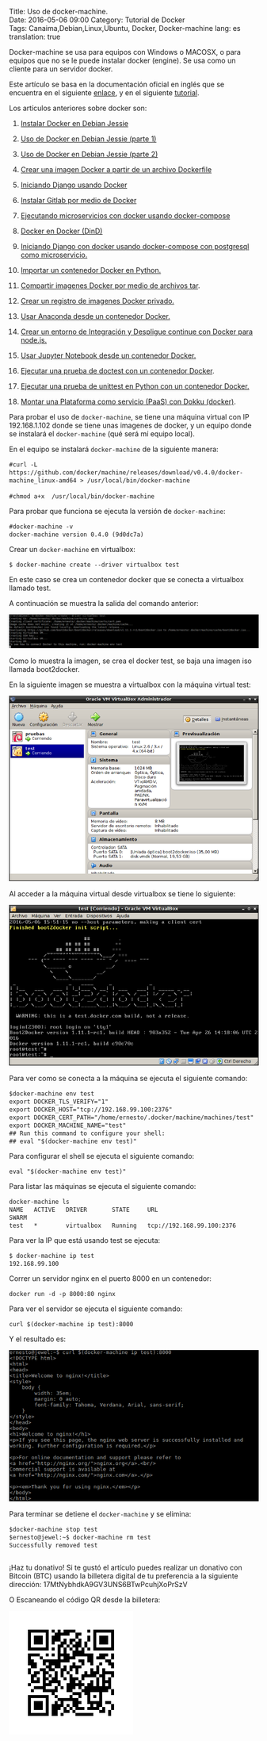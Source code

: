 Title: Uso de docker-machine.  
Date: 2016-05-06 09:00
Category: Tutorial de Docker    
Tags: Canaima,Debian,Linux,Ubuntu, Docker, Docker-machine
lang: es  
translation: true

Docker-machine se usa para equipos con Windows o MACOSX, o para equipos que no se le puede instalar docker (engine). Se usa como un cliente para un servidor docker.

Este artículo se basa en la documentación oficial en inglés que se encuentra en el siguiente [enlace](https://docs.docker.com/machine/get-started/), y en el siguiente [tutorial](https://devopscube.com/docker-machine-tutorial-getting-started-guide/).

Los artículos anteriores sobre docker son:  

1. [Instalar Docker en Debian Jessie](https://www.seraph.to/instalar-docker-en-debian-jessie.html)  

2. [Uso de Docker en Debian Jessie (parte 1)](https://www.seraph.to/uso-de-docker-en-debian-jessie-parte-1.html)  

3. [Uso de Docker en Debian Jessie (parte 2)](https://www.seraph.to/uso-de-docker-en-debian-jessie-parte-2.html)  

4. [Crear una imagen Docker a partir de un archivo Dockerfile](https://www.seraph.to/crear-una-imagen-docker-a-partir-de-un-archivo-dockerfile.html)  

5. [Iniciando Django usando Docker](https://www.seraph.to/iniciando-django-usando-docker.html)  

6. [Instalar Gitlab por medio de Docker](https://www.seraph.to/instalar-gitlab-por-medio-de-docker.html)  

7. [Ejecutando microservicios con docker usando docker-compose](https://www.seraph.to/ejecutando-micros-servicios-con-docker-usando-docker-compose.html)  

8. [Docker en Docker (DinD)](https://www.seraph.to/docker-en-docker-dind.html)

9. [Iniciando Django con docker usando docker-compose con postgresql como microservicio.](https://www.seraph.to/iniciando-django-con-docker-usando-docker-compose-con-postgresql-como-microservicio.html)

10. [Importar un contenedor Docker en Python.](https://www.seraph.to/importar-un-contenedor-docker-en-python.html#importar-un-contenedor-docker-en-python) 

11. [Compartir imagenes Docker por medio de archivos tar](https://www.seraph.to/compartir-imagenes-docker-por-medio-de-archivos-tar.html#compartir-imagenes-docker-por-medio-de-archivos-tar).

12. [Crear un registro de imagenes Docker privado.](https://www.seraph.to/crear-un-registro-de-imagenes-docker-privado.html#crear-un-registro-de-imagenes-docker-privado)

13. [Usar Anaconda desde un contenedor Docker.](https://www.seraph.to/usar-anaconda-desde-un-contenedor-docker.html#usar-anaconda-desde-un-contenedor-docker)  

14. [Crear un entorno de Integración y Despligue continue con Docker para node.js.](https://www.seraph.to/crear-un-entorno-de-integracion-y-despligue-continue-con-docker-para-nodejs.html#crear-un-entorno-de-integracion-y-despligue-continue-con-docker-para-nodejs)  

15. [Usar Jupyter Notebook desde un contenedor Docker.](https://www.seraph.to/usar-jupyter-notebook-desde-un-contenedor-de-docker.html#usar-jupyter-notebook-desde-un-contenedor-de-docker)  

16. [Ejecutar una prueba de doctest con un contenedor Docker](https://www.seraph.to/ejecutar-una-prueba-de-doctest-con-un-contenedor-docker.html#ejecutar-una-prueba-de-doctest-con-un-contenedor-docker).

17. [Ejecutar una prueba de unittest en Python con un contenedor Docker.](https://www.seraph.to/ejecutar-una-prueba-de-unittest-en-python-con-un-contenedor-docker.html#ejecutar-una-prueba-de-unittest-en-python-con-un-contenedor-docker) 

18. [Montar una Plataforma como servicio (PaaS) con Dokku (docker)](https://www.seraph.to/montar-una-plataforma-como-servicio-paas-con-dokku-docker.html#montar-una-plataforma-como-servicio-paas-con-dokku-docker).  

Para probar el uso de `docker-machine`, se tiene una máquina virtual con IP 192.168.1.102 donde se tiene unas imagenes de docker, y un equipo donde se instalará el `docker-machine` (qué será mí equipo local).

En el equipo se instalará `docker-machine` de la siguiente manera:
```
#curl -L https://github.com/docker/machine/releases/download/v0.4.0/docker-machine_linux-amd64 > /usr/local/bin/docker-machine

#chmod a+x  /usr/local/bin/docker-machine
```

Para probar que funciona se ejecuta la versión de `docker-machine`:
```
#docker-machine -v
docker-machine version 0.4.0 (9d0dc7a)
```

Crear un `docker-machine` en virtualbox:
```
$ docker-machine create --driver virtualbox test
```
En este caso se crea un contenedor docker que se conecta a virtualbox llamado test.

A continuación se muestra la salida del comando anterior:

![](./images/usodedockermachine-1.png)

Como lo muestra la imagen, se crea el docker test, se baja una imagen iso llamada boot2docker.

En la siguiente imagen se muestra a virtualbox con la máquina virtual test:

![](./images/usodedockermachine-2.png)

Al acceder a la máquina virtual desde virtualbox se tiene lo siguiente:

![](./images/usodedockermachine-3.png)

Para ver como se conecta a la máquina se ejecuta el siguiente comando:
```
$docker-machine env test
export DOCKER_TLS_VERIFY="1"
export DOCKER_HOST="tcp://192.168.99.100:2376"
export DOCKER_CERT_PATH="/home/ernesto/.docker/machine/machines/test"
export DOCKER_MACHINE_NAME="test"
## Run this command to configure your shell: 
## eval "$(docker-machine env test)"
```
Para configurar el shell se ejecuta el siguiente comando:
```
eval "$(docker-machine env test)"
```
Para listar las máquinas se ejecuta el siguiente comando:
```
docker-machine ls
NAME   ACTIVE   DRIVER       STATE     URL                         SWARM
test   *        virtualbox   Running   tcp://192.168.99.100:2376
```

Para ver la IP que está usando test se ejecuta:
```
$ docker-machine ip test
192.168.99.100
```
Correr un servidor nginx en el puerto 8000 en un contenedor:
```
docker run -d -p 8000:80 nginx
```
Para ver el servidor se ejecuta el siguiente comando:
```
curl $(docker-machine ip test):8000
```
Y el resultado es:

![](./images/usodedockermachine-4.png)

Para terminar se detiene el `docker-machine` y se elimina:
```
$docker-machine stop test
$ernesto@jewel:~$ docker-machine rm test
Successfully removed test
```

##  ##
¡Haz tu donativo!
Si te gustó el artículo puedes realizar un donativo con Bitcoin (BTC)
usando la billetera digital de tu preferencia a la siguiente
dirección: 17MtNybhdkA9GV3UNS6BTwPcuhjXoPrSzV

O Escaneando el código QR desde la billetera:

![17MtNybhdkA9GV3UNS6BTwPcuhjXoPrSzV](./images/17MtNybhdkA9GV3UNS6BTwPcuhjXoPrSzV.png)
